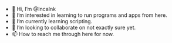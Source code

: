 - 👋 Hi, I’m @IncaInk
- 👀 I’m interested in learning to run programs and apps from here.
- 🌱 I’m currently learning scripting.
- 💞️ I’m looking to collaborate on not exactly sure yet.
- 📫 How to reach me through here for now.

<!---
IncaInk/IncaInk is a ✨ special ✨ repository because its `README.md` (this file) appears on your GitHub profile.
You can click the Preview link to take a look at your changes.
--->
